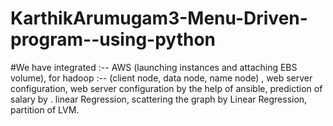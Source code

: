 # KarthikArumugam3-Menu-Driven-program--using-python

#We have integrated :-- AWS (launching instances and attaching EBS volume), for hadoop :-- (client node, data node, name node) , web server configuration, web server configuration by the help of ansible, prediction of salary by . linear Regression, scattering the graph by Linear Regression, partition of LVM.
